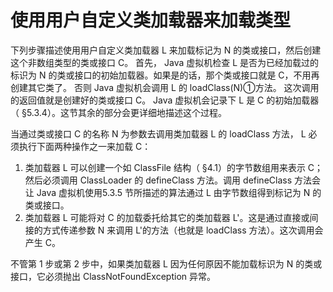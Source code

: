 # 使用用户自定义类加载器来加载类型

下列步骤描述使用用户自定义类加载器 L 来加载标记为 N 的类或接口，然后创建这个非数组类型的类或接口 C。
首先， Java 虚拟机检查 L 是否为已经加载过的标识为 N 的类或接口的初始加载器。如果是的话，那个类或接口就是 C，不用再创建其它类了。
否则 Java 虚拟机会调用 L 的 loadClass(N)①方法。 这次调用的返回值就是创建好的类或接口 C。 Java 虚拟机会记录下 L 是 C 的初始加载器（ §5.3.4）。这节其余的部分会更详细地描述这个过程。

当通过类或接口 C 的名称 N 为参数去调用类加载器 L 的 loadClass 方法， L 必须执行下面两种操作之一来加载 C：

1. 类加载器 L 可以创建一个如 ClassFile 结构（ §4.1）的字节数组用来表示 C；然后必须调用 ClassLoader 的 defineClass 方法。调用 defineClass 方法会让 Java 虚拟机使用5.3.5 节所描述的算法通过 L 由字节数组得到标记为 N 的类或接口。
2. 类加载器 L 可能将对 C 的加载委托给其它的类加载器 L'。这是通过直接或间接的方式传递参数 N 来调用 L'的方法（也就是 loadClass 方法）。这次调用会产生 C。


不管第 1 步或第 2 步中，如果类加载器 L 因为任何原因不能加载标识为 N 的类或接口，它必须抛出 ClassNotFoundException 异常。 